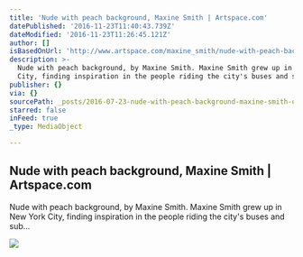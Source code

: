 ```yaml
---
title: 'Nude with peach background, Maxine Smith | Artspace.com'
datePublished: '2016-11-23T11:40:43.739Z'
dateModified: '2016-11-23T11:26:45.121Z'
author: []
isBasedOnUrl: 'http://www.artspace.com/maxine_smith/nude-with-peach-background'
description: >-
  Nude with peach background, by Maxine Smith. Maxine Smith grew up in New York
  City, finding inspiration in the people riding the city's buses and sub...
publisher: {}
via: {}
sourcePath: _posts/2016-07-23-nude-with-peach-background-maxine-smith-or-artspacecom.md
starred: false
inFeed: true
_type: MediaObject

---
```

<article style=""><h1>Nude with peach background, Maxine Smith | Artspace.com</h1><p>Nude with peach background, by Maxine Smith. Maxine Smith grew up in New York City, finding inspiration in the people riding the city's buses and sub...</p><img src="http://d5wt70d4gnm1t.cloudfront.net/media/a-s/artworks/maxine-smith/27290-692215688316/maxine-smith-nude-with-peach-background-320x240.jpg" /></article>